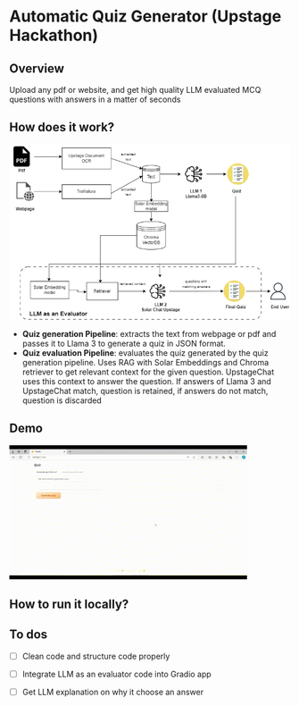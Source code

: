 # Automatic Quiz Generator (Upstage Hackathon)
## Overview
Upload any pdf or website, and get high quality LLM evaluated MCQ questions with answers in a matter of seconds

## How does it work?
![AutomaticQuizGenerator](Automatic_Quiz_Generator.png)

- **Quiz generation Pipeline**: extracts the text from webpage or pdf and passes it to Llama 3 to generate a quiz in JSON format.
- **Quiz evaluation Pipeline**: evaluates the quiz generated by the quiz generation pipeline. Uses RAG with Solar Embeddings and Chroma retriever to get relevant context for the given question. UpstageChat uses this context to answer the question. If answers of Llama 3 and UpstageChat match, question is retained, if answers do not match, question is discarded

## Demo
![](https://github.com/shravankshenoy/upstage_hackathon_auto_quiz_generator/blob/main/auto_quiz_generator_from_webpage_demo.gif)

## How to run it locally?

## To dos
- [ ] Clean code and structure code properly
- [ ] Integrate LLM as an evaluator code into Gradio app
- [ ] Get LLM explanation on why it choose an answer

